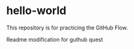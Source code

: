 # hello-world
This repository is for practicing the GitHub Flow.

Readme modification for guthub quest
